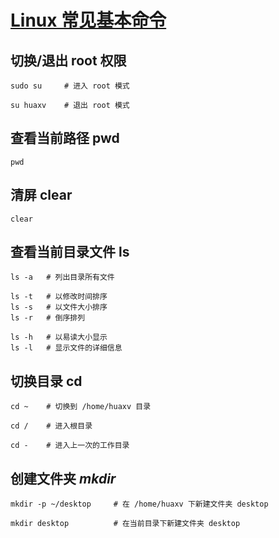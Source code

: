 # [Linux 常见基本命令]()

## 切换/退出 root 权限

``` shell
sudo su     # 进入 root 模式

su huaxv    # 退出 root 模式
```

## 查看当前路径 **pwd**

``` shell
pwd
```

## 清屏 **clear**

``` shell
clear
```

## 查看当前目录文件 **ls**

``` shell
ls -a   # 列出目录所有文件

ls -t   # 以修改时间排序
ls -s   # 以文件大小排序
ls -r   # 倒序排列

ls -h   # 以易读大小显示
ls -l   # 显示文件的详细信息
```

## 切换目录 **cd**

```shell
cd ~    # 切换到 /home/huaxv 目录

cd /    # 进入根目录

cd -    # 进入上一次的工作目录
```

## 创建文件夹 $mkdir$

```shell
mkdir -p ~/desktop     # 在 /home/huaxv 下新建文件夹 desktop

mkdir desktop          # 在当前目录下新建文件夹 desktop
```
